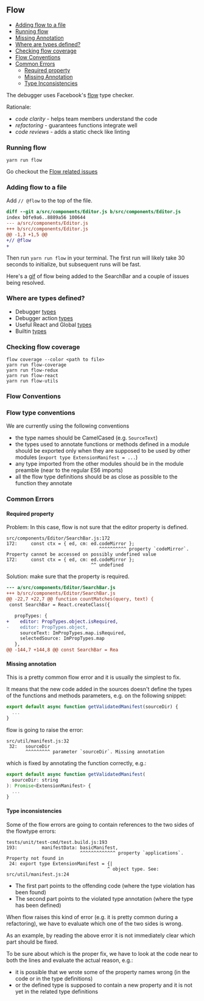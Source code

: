 ## Flow

- [Adding flow to a file](#adding-flow-to-a-file)
- [Running flow](#running-flow)
- [Missing Annotation](#missing-annotation)
- [Where are types defined?](#where-are-types-defined)
- [Checking flow coverage](#checking-flow-coverage)
- [Flow Conventions](#flow-conventions)
- [Common Errors](#common-errors)
  - [Required property](#required-property)
  - [Missing Annotation](#missing-annotation)
  - [Type Inconsistencies](#type-inconsistencies)


The debugger uses Facebook's [flow](https://flowtype.org/) type checker.

Rationale:
* *code clarity* - helps team members understand the code
* *refactoring* - guarantees functions integrate well
* *code reviews* - adds a static check like linting

### Running flow
```
yarn run flow
```

Go checkout the [Flow related issues][flow-issues]

### Adding flow to a file

Add `// @flow` to the top of the file.

```diff
diff --git a/src/components/Editor.js b/src/components/Editor.js
index b0fe9a6..8889a56 100644
--- a/src/components/Editor.js
+++ b/src/components/Editor.js
@@ -1,3 +1,5 @@
+// @flow
+
```

Then run `yarn run flow` in your terminal. The first run will likely take 30 seconds to initialize, but subsequent runs will be fast.

Here's a [gif](http://g.recordit.co/QYAyms9n3C.gif) of flow being added to the SearchBar and a couple of issues being resolved.

### Where are types defined?

* Debugger [types](https://github.com/devtools-html/debugger.html/blob/master/src/types.js)
* Debugger action [types](https://github.com/devtools-html/debugger.html/blob/master/src/actions/types.js)
* Useful React and Global [types](http://www.saltycrane.com/blog/2016/06/flow-type-cheat-sheet/)
* Builtin [types](https://flowtype.org/docs/quick-reference.html)


### Checking flow coverage

```
flow coverage --color <path to file>
yarn run flow-coverage
yarn run flow-redux
yarn run flow-react
yarn run flow-utils
```

### Flow Conventions

### Flow type conventions

We are currently using the following conventions

- the type names should be CamelCased (e.g. `SourceText`)
- the types used to annotate functions or methods defined in a module should be exported only when
  they are supposed to be used by other modules (`export type ExtensionManifest = ...`)
- any type imported from the other modules should be in the module preamble (near to the regular ES6 imports)
- all the flow type definitions should be as close as possible to the function they annotate

### Common Errors

#### Required property

Problem: In this case, flow is not sure that the editor property is defined.

```
src/components/Editor/SearchBar.js:172
172:     const ctx = { ed, cm: ed.codeMirror };
                                  ^^^^^^^^^^ property `codeMirror`. Property cannot be accessed on possibly undefined value
172:     const ctx = { ed, cm: ed.codeMirror };
                               ^^ undefined
```

Solution: make sure that the property is required.

```diff
--- a/src/components/Editor/SearchBar.js
+++ b/src/components/Editor/SearchBar.js
@@ -22,7 +22,7 @@ function countMatches(query, text) {
 const SearchBar = React.createClass({

   propTypes: {
+    editor: PropTypes.object.isRequired,
-    editor: PropTypes.object,
     sourceText: ImPropTypes.map.isRequired,
     selectedSource: ImPropTypes.map
   },
@@ -144,7 +144,8 @@ const SearchBar = Rea
```


#### Missing annotation

This is a pretty common flow error and it is usually the simplest to fix.

It means that the new code added in the sources doesn't define the types
of the functions and methods parameters, e.g. on the following snippet:

```js
export default async function getValidatedManifest(sourceDir) {
  ...
}
```

flow is going to raise the error:

```
src/util/manifest.js:32
 32:   sourceDir
       ^^^^^^^^^ parameter `sourceDir`. Missing annotation
```

which is fixed by annotating the function correctly, e.g.:

```js
export default async function getValidatedManifest(
  sourceDir: string
): Promise<ExtensionManifest> {
  ...
}
```

#### Type inconsistencies

Some of the flow errors are going to contain references to the two sides
of the flowtype errors:

```
tests/unit/test-cmd/test.build.js:193
193:         manifestData: basicManifest,
                           ^^^^^^^^^^^^^ property `applications`. Property not found in
 24: export type ExtensionManifest = {|
                                     ^ object type. See: src/util/manifest.js:24

```

- The first part points to the offending code (where the type violation has been found)
- The second part points to the violated type annotation (where the type has been defined)

When flow raises this kind of error (e.g. it is pretty common during a refactoring),
we have to evaluate which one of the two sides is wrong.

As an example, by reading the above error it is not immediately clear which part should be fixed.

To be sure about which is the proper fix, we have to look at the code near to both the lines
and evaluate the actual reason, e.g.:

- it is possible that we wrote some of the property names wrong (in the code or in the type definitions)
- or the defined type is supposed to contain a new property and it is not yet in the related type definitions

[flow-issues]: https://github.com/devtools-html/debugger.html/issues?q=is%3Aopen+is%3Aissue+label%3Aflow
